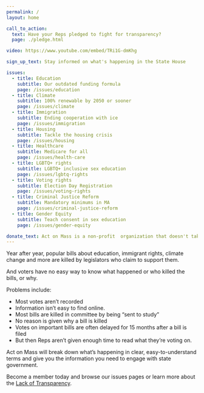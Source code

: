 ```yaml
---
permalink: /
layout: home

call_to_action:
  text: Have your Reps pledged to fight for transparency?
  page: ./pledge.html

video: https://www.youtube.com/embed/TRi1G-dmKhg

sign_up_text: Stay informed on what's happening in the State House

issues:
  - title: Education
    subtitle: Our outdated funding formula
    page: /issues/education
  - title: Climate
    subtitle: 100% renewable by 2050 or sooner
    page: /issues/climate
  - title: Immigration
    subtitle: Ending cooperation with ice
    page: /issues/immigration
  - title: Housing
    subtitle: Tackle the housing crisis
    page: /issues/housing
  - title: Healthcare
    subtitle: Medicare for all
    page: /issues/health-care
  - title: LGBTQ+ rights
    subtitle: LGBTQ+ inclusive sex education
    page: /issues/lgbtq-rights
  - title: Voting rights
    subtitle: Election Day Registration
    page: /issues/voting-rights
  - title: Criminal Justice Reform
    subtitle: Mandatory minimums in MA
    page: /issues/criminal-justice-reform
  - title: Gender Equity
    subtitle: Teach consent in sex education
    page: /issues/gender-equity

donate_text: Act on Mass is a non-profit  organization that doesn't take money from corporations.  Please support our mission.
---
```


Year after year, popular bills about education, immigrant rights, climate change and more are killed by legislators who claim to support them.

And voters have no easy way to know what happened or who killed the bills, or why.

Problems include:

- Most votes aren’t recorded
- Information isn’t easy to find online.
- Most bills are killed in committee by being “sent to study”
- No reason is given why a bill is killed
- Votes on important bills are often delayed for 15 months after a bill is filed
- But then Reps aren’t given enough time to read what they’re voting on.

Act on Mass will break down what’s happening in clear, easy-to-understand terms and give you the information you need to engage with state government.

Become a member today and browse our issues pages or learn more about the [Lack of Transparency](/transparency).
